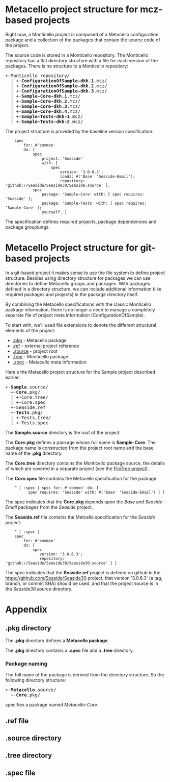 # Metacello project structure for mcz-based projects<a name="monticello"/>
Right now, a Monticello project is composed of a Metacello configuration package and a collection of the packages that contain the source code of the project.

The source code is stored in a Monticello repository.
The Monticello repository has a flat directory structure with a file for each version 
of the packages. There is no structure to a Monticello repository:

<pre>
+-Monticello repository/
  | +-<strong>ConfigurationOfSample-dkh.1</strong>.mcz/
  | +-<strong>ConfigurationOfSample-dkh.2</strong>.mcz/
  | +-<strong>ConfigurationOfSample-dkh.3</strong>.mcz/
  | +-<strong>Sample-Core-dkh.1</strong>.mcz/
  | +-<strong>Sample-Core-dkh.2</strong>.mcz/
  | +-<strong>Sample-Core-dkh.3</strong>.mcz/
  | +-<strong>Sample-Core-dkh.4</strong>.mcz/
  | +-<strong>Sample-Tests-dkh-1</strong>.mcz/
  | +-<strong>Sample-Tests-dkh-2</strong>.mcz/
</pre>

The project structure is provided by the baseline version specification:

```Smalltalk
    spec
        for: #'common'
        do: [ 
            spec
                project: 'Seaside'
                with: [ 
                    spec
                        version: '3.0.6.3';
                        loads: #('Base' 'Seaside-Email');
                        repository: 'github://Seaside/Seaside30/Seaside.source' ].
            spec
                package: 'Sample-Core' with: [ spec requires: 'Seaside' ];
                package: 'Sample-Tests' with: [ spec requires: 'Sample-Core' ];
                yourself. ]
```

The specification defines required projects, package dependencies and package groupiungs.

# Metacello Project structure for git-based projects<a name="git"/>

In a git-based project it makes sense to 
use the file system to define project structure. 
Besides using directory structure for packages 
we can use directories to define Metacello groups and packages.
With packages defined in a directory structure, we can include additional information 
(like required packages and projects) in the package 
directory itself.

By combining the Metacello specifications with the classic Monticello package information, there is no longer a need to 
manage a completely separate file of project meta information (ConfigurationOfSample).

To start with, we'll used file extensions to denote the different structural elements of the project:

 * [.pkg](#pkg) - Metacello package 
 * [.ref](#ref) - external project reference
 * [.source](#source) - project root
 * [.tree](#tree) - Monticello package
 * [.spec](#spec) - Metacello meta information

Here's the Metacello project structure for the Sample project described earlier: 

<pre>
+-<strong>Sample</strong>.source/
  +-<strong>Core</strong>.pkg/
  | +-Core.tree/
  | +-Core.spec
  +-Seaside.ref
  +-<strong>Tests</strong>.pkg/
  | +-Tests.tree/
  | +-Tests.spec
</pre>

The **Sample.source** directory is the root of the project. 

The **Core.pkg** defines a package whose full name is **Sample-Core**. The package name is 
constructed from the project root name and the base name of the **.pkg** directory.

The **Core.tree** directory contains the Monticello package source, the details of which are covered in a separate project (see the [FileTree project][1]).

The **Core.spec** file contains the Metacello specification for the package:

```Smalltalk
    ^ [ :spec | spec for: #'common' do: [ 
          spec requires: 'Seaside' with: #('Base' 'Seaside-Email') ] ]
```

The spec indicates that the **Core.pkg** depends upon the *Base* and *Seaside-Email* packages from the *Seaside* project.

The **Seaside.ref** file contains the Metcello specification for the *Seaside* project:

```Smalltalk
    ^ [ :spec | 
    spec
        for: #'common'
        do: [ 
            spec
               version: '3.0.6.3';
               repository: 'github://Seaside/Seaside30/Seaside30.source' ] ]
```

The spec indicates that the **Seaside.ref** project is defined on github in the 
https://github.com/Seaside/Seaside30 project, that version '3.0.6.3' (a tag, branch, or commit SHA) should be used, and
that the project source is in the *Seaside30.source* directory.

# Appendix

## .pkg directory<a name="pkg"/>
The **.pkg** directory defines a **Metacello package**.

The **.pkg** directory contains a **.spec** file and a **.tree** directory.

### Package naming<a name="pkgnaming"/>
The full name of the package is derived from the directory structure. 
So the following directory structure:

<pre>
+-<strong>Metacello</strong>.source/
  +-<strong>Core</strong>.pkg/
</pre>

specifies a package named *Metacello-Core*.

## .ref file<a name="ref"/>
## .source directory<a name="source"/>
## .tree directory<a name="tree"/>
## .spec file<a name="spec"/>



[1]: https://github.com/dalehenrich/filetree


